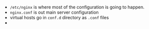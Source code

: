 - `/etc/nginx` is where most of the configuration is going to happen.
- `nginx.conf` is out main server configuration
- virtual hosts go in `conf.d` directory as `.conf` files
- 
